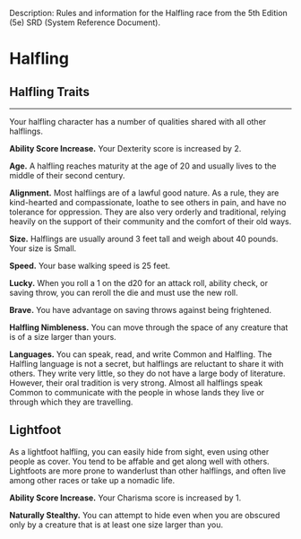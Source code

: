 Description: Rules and information for the Halfling race from the 5th Edition (5e) SRD (System Reference Document).

# Halfling 
## Halfling Traits 
- - -
Your halfling character has a number of qualities shared with all other halflings. 

**Ability Score Increase.** Your Dexterity score is increased by 2. 

**Age.** A halfling reaches maturity at the age of 20 and usually lives to the middle of their second century. 

**Alignment.** Most halflings are of a lawful good nature. As a rule, they are kind-hearted and compassionate, loathe to see others in pain, and have no tolerance for oppression. They are also very orderly and traditional, relying heavily on the support of their community and the comfort of their old ways. 

**Size.** Halflings are usually around 3 feet tall and weigh about 40 pounds. Your size is Small. 

**Speed.** Your base walking speed is 25 feet. 

**Lucky.** When you roll a 1 on the d20 for an attack roll, ability check, or saving throw, you can reroll the die and must use the new roll. 

**Brave.** You have advantage on saving throws against being frightened.

**Halfling Nimbleness.** You can move through the space of any creature that is of a size larger than yours. 

**Languages.** You can speak, read, and write Common and Halfling. The Halfling language is not a secret, but halflings are reluctant to share it with others. They write very little, so they do not have a large body of literature. However, their oral tradition is very strong. Almost all halflings speak Common to communicate with the people in whose lands they live or through which they are travelling. 

## Lightfoot 
As a lightfoot halfling, you can easily hide from sight, even using other people as cover. You tend to be affable and get along well with others. Lightfoots are more prone to wanderlust than other halflings, and often live among other races or take up a nomadic life. 

**Ability Score Increase.** Your Charisma score is increased by 1. 

**Naturally Stealthy.** You can attempt to hide even when you are obscured only by a creature that is at least one size larger than you.